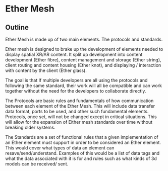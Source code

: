 # Ether Mesh

## Outline

Ether Mesh is made up of two main elements. The protocols and standards.


Ether mesh is designed to brake up the development of elements needed to display spatial XR/AR content. It split up development into content development (Ether fibre), content management and storage (Ether string), client routing and content housing (Ether knot), and displaying / interaction with content by the client (Ether glass).


The goal is that If multiple developers are all using the protocols and following the same standard, their work will all be compatible and can work together without the need for the developers to collaborate directly.


The Protocols are basic rules and fundamentals of how communication between each element of the Ether Mesh. This will include data transfer data format, ports to be used, and other such fundamental elements. Protocols, once set, will not be changed except in critical situations. This will allow for the expansion of Either mesh standards over time without breaking older systems.


The Standards are a set of functional rules that a given implementation of an Ether element must support in order to be considered an Ether element. This would cover what types of data an element can resave/send/understand. Examples of this would be a list of data tags and what the data associated with it is for and rules such as what kinds of 3d models can be received/ sent.
